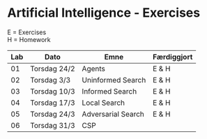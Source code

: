 # Artificial Intelligence - Exercises

E = Exercises  
H = Homework

| Lab | Dato         | Emne               | Færdiggjort |
|-----|--------------|--------------------|-------------|
| 01  | Torsdag 24/2 | Agents             | E & H       |
| 02  | Torsdag 3/3  | Uninformed Search  | E & H       |
| 03  | Torsdag 10/3 | Informed Search    | E & H       |
| 04  | Torsdag 17/3 | Local Search       | E & H       |
| 05  | Torsdag 24/3 | Adversarial Search | E & H       |
| 06  | Torsdag 31/3 | CSP |        |
